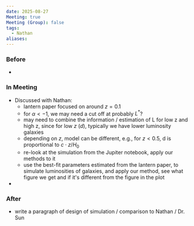 ```yaml
---
date: 2025-08-27
Meeting: true
Meeting (Group): false
tags:
  - Nathan
aliases:
---
```


### Before
- 

### In Meeting
- Discussed with Nathan:
	- lantern paper focused on around $z=0.1$
	- for $\alpha < -1$, we may need a cut off at probably $L^*$?
	- may need to combine the information / estimation of L for low z and high z, since for low $z$ ($d$), typically we have lower luminosity galaxies
	- depending on $z$, model can be different, e.g., for $z < 0.5$, d is proportional to $c\cdot z/H_0$
	- re-look at the simulation from the Jupiter notebook, apply our methods to it
	- use the best-fit parameters estimated from the lantern paper, to simulate luminosities of galaxies, and apply our method, see what figure we get and if it's different from the figure in the plot
- 

### After
- write a paragraph of design of simulation / comparison to Nathan / Dr. Sun